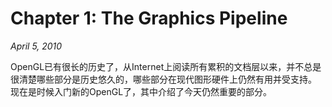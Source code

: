 # Chapter 1: The Graphics Pipeline

*April 5, 2010*

OpenGL已有很长的历史了，从Internet上阅读所有累积的文档层以来，并不总是很清楚哪些部分是历史悠久的，哪些部分在现代图形硬件上仍然有用并受支持。 现在是时候入门新的OpenGL了，其中介绍了今天仍然重要的部分。